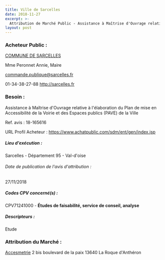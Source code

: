 ```yaml
---
title: Ville de Sarcelles
date: 2018-11-27
excerpt: >-
  Attribution de Marché Public - Assistance à Maîtrise d'Ouvrage relative à l'élaboration du Plan de mise en Accessibilité de la Voirie et des Espaces publics (PAVE) de la Ville
layout: post
---
```


### Acheteur Public : 
<a href="/acheteur-136/siren-219505856"> COMMUNE DE SARCELLES</a><br/>

Mme Peronnet Annie, Maire

commande.publique@sarcelles.fr

01-34-38-27-88
http://sarcelles.fr
### Besoin :

Assistance à Maîtrise d'Ouvrage relative à l'élaboration du Plan de mise en Accessibilité de la Voirie et des Espaces publics (PAVE) de la Ville

Ref. avis : 18-165616

URL Profil Acheteur : https://www.achatpublic.com/sdm/ent/gen/index.jsp

##### Lieu d'exécution :

Sarcelles - Département 95 - Val-d'oise

###### Date de publication de l'avis d'attribution : 
27/11/2018

##### Codes CPV concerné(s) :
CPV71241000 - **Études de faisabilité, service de conseil, analyse** <br/>

##### Descripteurs :
Etude <br/>

### Attribution du Marché :
<a href="/entreprise-562/siren-448656660"> Accesmetrie</a>    2 bis boulevard de la paix 13640 La Roque d'Anthéron <br/>
